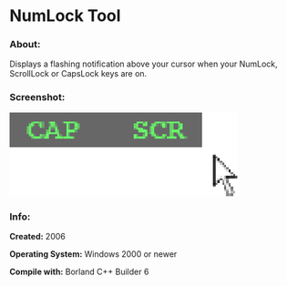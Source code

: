 # NumLock Tool

### About:
Displays a flashing notification above your cursor when your NumLock, ScrollLock or CapsLock keys are on.


### Screenshot:
![Screenshot](screenshot.png "Screenshot")

### Info:
**Created:** 2006


**Operating System:** Windows 2000 or newer


**Compile with:** Borland C++ Builder 6

